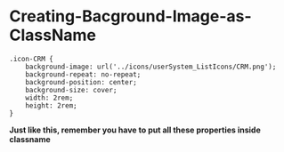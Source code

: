 # Creating-Bacground-Image-as-ClassName

```
.icon-CRM {
    background-image: url('../icons/userSystem_ListIcons/CRM.png');
    background-repeat: no-repeat;
    background-position: center;
    background-size: cover;
    width: 2rem;
    height: 2rem;
}
```

**Just like this, remember you have to put all these properties inside classname**

